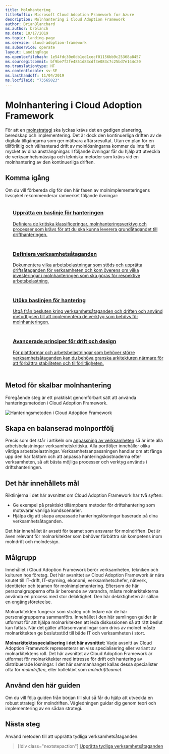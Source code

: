 ```yaml
---
title: Molnhantering
titleSuffix: Microsoft Cloud Adoption Framework for Azure
description: Molnhantering i Cloud Adoption Framework
author: BrianBlanchard
ms.author: brblanch
ms.date: 10/17/2019
ms.topic: landing-page
ms.service: cloud-adoption-framework
ms.subservice: operate
layout: LandingPage
ms.openlocfilehash: 1e54fdc30e0db1ed1cecf01156bb9c25368a8457
ms.sourcegitcommit: bf9be7f2fe4851d83cdf3e083c7c25bd7e144c20
ms.translationtype: HT
ms.contentlocale: sv-SE
ms.lasthandoff: 11/04/2019
ms.locfileid: "73565023"
---
```

# <a name="cloud-management-in-the-cloud-adoption-framework"></a>Molnhantering i Cloud Adoption Framework

För att en [molnstrategi](../strategy/index.md) ska lyckas krävs det en gedigen planering, beredskap och implementering. Det är dock den kontinuerliga driften av de digitala tillgångarna som ger mätbara affärsresultat. Utan en plan för en tillförlitlig och välhanterad drift av molnlösningarna kommer du inte få ut mycket av dina ansträngningar. I följande övningar får du hjälp att utveckla de verksamhetsmässiga och tekniska metoder som krävs vid en molnhantering av den kontinuerliga driften.

## <a name="getting-started"></a>Komma igång

Om du vill förbereda dig för den här fasen av molnimplementeringens livscykel rekommenderar ramverket följande övningar:

<!-- markdownlint-disable MD033 -->
<ul class="panelContent cardsF">
    <li style="display: flex; flex-direction: column;">
        <a href="./azure-management-guide/index.md">
            <div class="cardSize">
                <div class="cardPadding" style="padding-bottom:10px;">
                    <div class="card" style="padding-bottom:10px;">
                        <div class="cardImageOuter">
                            <div class="cardImage">
                                <img alt="" src="../_images/icons/1.png" data-linktype="external">
                            </div>
                        </div>
                        <div class="cardText" style="padding-left:0px;">
                            <h3>Upprätta en baslinje för hanteringen</h3>
Definiera de kritiska klassificeringar, molnhanteringsverktyg och processer som krävs för att du ska kunna leverera grundåtagandet till drifthanteringen.
                        </div>
                    </div>
                </div>
            </div>
        </a>
    </li>
    <li style="display: flex; flex-direction: column;">
        <a href="./considerations/business-alignment.md">
            <div class="cardSize">
                <div class="cardPadding" style="padding-bottom:10px;">
                    <div class="card" style="padding-bottom:10px;">
                        <div class="cardImageOuter">
                            <div class="cardImage">
                                <img alt="" src="../_images/icons/2.png" data-linktype="external">
                            </div>
                        </div>
                        <div class="cardText" style="padding-left:0px;">
                            <h3>Definiera verksamhetsåtaganden</h3>
Dokumentera vilka arbetsbelastningar som stöds och upprätta driftsåtaganden för verksamheten och kom överens om vilka investeringar i molnhanteringen som ska göras för respektive arbetsbelastning.
                        </div>
                    </div>
                </div>
            </div>
        </a>
    </li>
    <li style="display: flex; flex-direction: column;">
        <a href="./best-practices.md">
            <div class="cardSize">
                <div class="cardPadding" style="padding-bottom:10px;">
                    <div class="card" style="padding-bottom:10px;">
                        <div class="cardImageOuter">
                            <div class="cardImage">
                                <img alt="" src="../_images/icons/3.png" data-linktype="external">
                            </div>
                        </div>
                        <div class="cardText" style="padding-left:0px;">
                            <h3>Utöka baslinjen för hantering</h3>
Utgå från besluten kring verksamhetsåtaganden och driften och använd metodtipsen till att implementera de verktyg som behövs för molnhanteringen.
                        </div>
                    </div>
                </div>
            </div>
        </a>
    </li>
    <li style="display: flex; flex-direction: column;">
        <a href="./design-principles.md">
            <div class="cardSize">
                <div class="cardPadding" style="padding-bottom:10px;">
                    <div class="card" style="padding-bottom:10px;">
                        <div class="cardImageOuter">
                            <div class="cardImage">
                                <img alt="" src="../_images/icons/4.png" data-linktype="external">
                            </div>
                        </div>
                        <div class="cardText" style="padding-left:0px;">
                            <h3>Avancerade principer för drift och design</h3>
För plattformar och arbetsbelastningar som behöver större verksamhetsåtaganden kan du behöva granska arkitekturen närmare för att förbättra stabiliteten och tillförlitligheten.
                        </div>
                    </div>
                </div>
            </div>
        </a>
    </li>
</ul>
<!-- markdownlint-enable MD033 -->

## <a name="scalable-cloud-management-methodology"></a>Metod för skalbar molnhantering

Föregående steg är ett praktiskt genomförbart sätt att använda hanteringsmetoden i Cloud Adoption Framework.

![Hanteringsmetoden i Cloud Adoption Framework](../_images/manage/caf-manage.png)

## <a name="create-a-balanced-cloud-portfolio"></a>Skapa en balanserad molnportfölj

Precis som det står i artikeln om [anpassning av verksamheten](./considerations/business-alignment.md) så är inte alla arbetsbelastningar verksamhetskritiska. Alla portföljer innehåller olika viktiga arbetsbelastningar. Verksamhetsanpassningen handlar om att fånga upp den här faktorn och att anpassa hanteringskostnaderna efter verksamheten, så att bästa möjliga processer och verktyg används i driftshanteringen.

## <a name="objective-of-this-content"></a>Det här innehållets mål

Riktlinjerna i det här avsnittet om Cloud Adoption Framework har två syften:

- Ge exempel på praktiskt tillämpbara metoder för driftshantering som motsvarar vanliga kundscenarier.
- Hjälpa dig att skapa anpassade hanteringslösningar baserade på dina verksamhetsåtaganden.

Det här innehållet är avsett för teamet som ansvarar för molndriften. Det är även relevant för molnarkitekter som behöver förbättra sin kompetens inom molndrift och molndesign.

## <a name="intended-audience"></a>Målgrupp

Innehållet i Cloud Adoption Framework berör verksamheten, tekniken och kulturen hos företag. Det här avsnittet av Cloud Adoption Framework är nära knutet till IT-drift, IT-styrning, ekonomi, verksamhetschefer, nätverk, identiteter och teamen för molnimplementering. Eftersom de här personalgrupperna ofta är beroende av varandra, måste molnarkitekterna använda en process med stor delaktighet. Den här delaktigheten är sällan en engångsföreteelse.

Molnarkitekten fungerar som strateg och ledare när de här personalgrupperna sammanförs. Innehållet i den här samlingen guider är utformat för att hjälpa molnarkitekten att leda diskussionen så att rätt beslut kan fattas. När det gäller affärsomvandlingar som drivs av molnet måste molnarkitekten ge beslutsstöd till både IT och verksamheten i stort.

**Molnarkitektsspecialisering i det här avsnittet:** Varje avsnitt av Cloud Adoption Framework representerar en viss specialisering eller variant av molnarkitektens roll. Det här avsnittet av Cloud Adoption Framework är utformat för molnarkitekter med intresse för drift och hantering av distribuerade lösningar. I det här sammanhanget kallas dessa specialister ofta för *molndriften*, eller kollektivt som *molndriftteamet*.

## <a name="use-this-guide"></a>Använd den här guiden

Om du vill följa guiden från början till slut så får du hjälp att utveckla en robust strategi för molndriften. Vägledningen guidar dig genom teori och implementering av en sådan strategi.

<!-- For a crash course on the theory and quick access to Azure implementation, get started with the [governance guides overview](./guide/index.md). Using this guidance, you can start small and iteratively improve your governance needs in parallel with cloud adoption efforts. -->

## <a name="next-steps"></a>Nästa steg

Använd metoden till att upprätta tydliga verksamhetsåtaganden.

> [!div class="nextstepaction"]
> [Upprätta tydliga verksamhetsåtaganden](./considerations/business-alignment.md)
